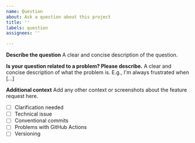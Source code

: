 ```yaml
---
name: Question
about: Ask a question about this project
title: ''
labels: question
assignees: ''

---
```


**Describe the question**
A clear and concise description of the question.

**Is your question related to a problem? Please describe.**
A clear and concise description of what the problem is. E.g., I'm always frustrated when [...]

**Additional context**
Add any other context or screenshots about the feature request here.

- [ ] Clarification needed
- [ ] Technical issue
- [ ] Conventional commits
- [ ] Problems with GitHub Actions
- [ ] Versioning
